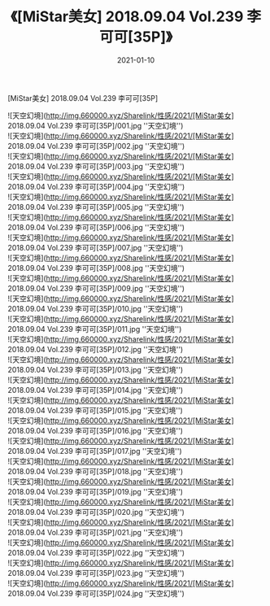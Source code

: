 ﻿---
layout: post
title:  《[MiStar美女] 2018.09.04 Vol.239 李可可[35P]》
date:   2021-01-10
img: http://img.660000.xyz/Sharelink/性感/2021/[MiStar美女] 2018.09.04 Vol.239 李可可[35P]/000.jpg
categories: [美女, 性感, 泳衣]
---

[MiStar美女] 2018.09.04 Vol.239 李可可[35P]



![天空幻境](http://img.660000.xyz/Sharelink/性感/2021/[MiStar美女] 2018.09.04 Vol.239 李可可[35P]/001.jpg ''天空幻境'') <br>
![天空幻境](http://img.660000.xyz/Sharelink/性感/2021/[MiStar美女] 2018.09.04 Vol.239 李可可[35P]/002.jpg ''天空幻境'') <br>
![天空幻境](http://img.660000.xyz/Sharelink/性感/2021/[MiStar美女] 2018.09.04 Vol.239 李可可[35P]/003.jpg ''天空幻境'') <br>
![天空幻境](http://img.660000.xyz/Sharelink/性感/2021/[MiStar美女] 2018.09.04 Vol.239 李可可[35P]/004.jpg ''天空幻境'') <br>
![天空幻境](http://img.660000.xyz/Sharelink/性感/2021/[MiStar美女] 2018.09.04 Vol.239 李可可[35P]/005.jpg ''天空幻境'') <br>
![天空幻境](http://img.660000.xyz/Sharelink/性感/2021/[MiStar美女] 2018.09.04 Vol.239 李可可[35P]/006.jpg ''天空幻境'') <br>
![天空幻境](http://img.660000.xyz/Sharelink/性感/2021/[MiStar美女] 2018.09.04 Vol.239 李可可[35P]/007.jpg ''天空幻境'') <br>
![天空幻境](http://img.660000.xyz/Sharelink/性感/2021/[MiStar美女] 2018.09.04 Vol.239 李可可[35P]/008.jpg ''天空幻境'') <br>
![天空幻境](http://img.660000.xyz/Sharelink/性感/2021/[MiStar美女] 2018.09.04 Vol.239 李可可[35P]/009.jpg ''天空幻境'') <br>
![天空幻境](http://img.660000.xyz/Sharelink/性感/2021/[MiStar美女] 2018.09.04 Vol.239 李可可[35P]/010.jpg ''天空幻境'') <br>
![天空幻境](http://img.660000.xyz/Sharelink/性感/2021/[MiStar美女] 2018.09.04 Vol.239 李可可[35P]/011.jpg ''天空幻境'') <br>
![天空幻境](http://img.660000.xyz/Sharelink/性感/2021/[MiStar美女] 2018.09.04 Vol.239 李可可[35P]/012.jpg ''天空幻境'') <br>
![天空幻境](http://img.660000.xyz/Sharelink/性感/2021/[MiStar美女] 2018.09.04 Vol.239 李可可[35P]/013.jpg ''天空幻境'') <br>
![天空幻境](http://img.660000.xyz/Sharelink/性感/2021/[MiStar美女] 2018.09.04 Vol.239 李可可[35P]/014.jpg ''天空幻境'') <br>
![天空幻境](http://img.660000.xyz/Sharelink/性感/2021/[MiStar美女] 2018.09.04 Vol.239 李可可[35P]/015.jpg ''天空幻境'') <br>
![天空幻境](http://img.660000.xyz/Sharelink/性感/2021/[MiStar美女] 2018.09.04 Vol.239 李可可[35P]/016.jpg ''天空幻境'') <br>
![天空幻境](http://img.660000.xyz/Sharelink/性感/2021/[MiStar美女] 2018.09.04 Vol.239 李可可[35P]/017.jpg ''天空幻境'') <br>
![天空幻境](http://img.660000.xyz/Sharelink/性感/2021/[MiStar美女] 2018.09.04 Vol.239 李可可[35P]/018.jpg ''天空幻境'') <br>
![天空幻境](http://img.660000.xyz/Sharelink/性感/2021/[MiStar美女] 2018.09.04 Vol.239 李可可[35P]/019.jpg ''天空幻境'') <br>
![天空幻境](http://img.660000.xyz/Sharelink/性感/2021/[MiStar美女] 2018.09.04 Vol.239 李可可[35P]/020.jpg ''天空幻境'') <br>
![天空幻境](http://img.660000.xyz/Sharelink/性感/2021/[MiStar美女] 2018.09.04 Vol.239 李可可[35P]/021.jpg ''天空幻境'') <br>
![天空幻境](http://img.660000.xyz/Sharelink/性感/2021/[MiStar美女] 2018.09.04 Vol.239 李可可[35P]/022.jpg ''天空幻境'') <br>
![天空幻境](http://img.660000.xyz/Sharelink/性感/2021/[MiStar美女] 2018.09.04 Vol.239 李可可[35P]/023.jpg ''天空幻境'') <br>
![天空幻境](http://img.660000.xyz/Sharelink/性感/2021/[MiStar美女] 2018.09.04 Vol.239 李可可[35P]/024.jpg ''天空幻境'') <br>